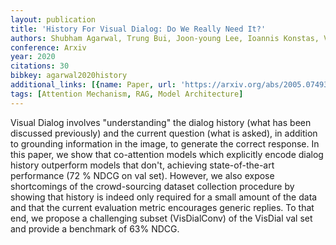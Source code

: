 ```yaml
---
layout: publication
title: 'History For Visual Dialog: Do We Really Need It?'
authors: Shubham Agarwal, Trung Bui, Joon-young Lee, Ioannis Konstas, Verena Rieser
conference: Arxiv
year: 2020
citations: 30
bibkey: agarwal2020history
additional_links: [{name: Paper, url: 'https://arxiv.org/abs/2005.07493'}]
tags: [Attention Mechanism, RAG, Model Architecture]
---
```

Visual Dialog involves "understanding" the dialog history (what has been
discussed previously) and the current question (what is asked), in addition to
grounding information in the image, to generate the correct response. In this
paper, we show that co-attention models which explicitly encode dialog history
outperform models that don't, achieving state-of-the-art performance (72 % NDCG
on val set). However, we also expose shortcomings of the crowd-sourcing dataset
collection procedure by showing that history is indeed only required for a
small amount of the data and that the current evaluation metric encourages
generic replies. To that end, we propose a challenging subset (VisDialConv) of
the VisDial val set and provide a benchmark of 63% NDCG.